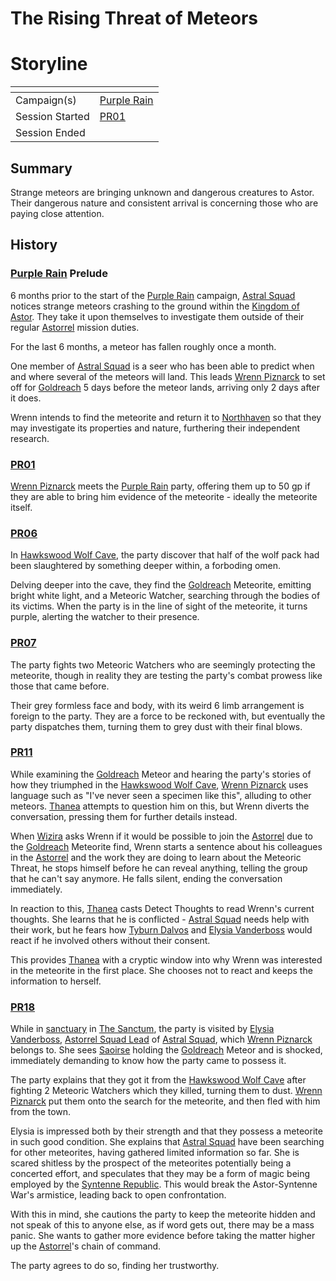 # The Rising Threat of Meteors

# Storyline

| []() | |
| --- | --- |
| Campaign(s) | [Purple Rain](../purple-rain.md) |
| Session Started | [PR01](../sessions/PR01.md) |
| Session Ended | |

## Summary

Strange meteors are bringing unknown and dangerous creatures to Astor. Their dangerous nature and consistent arrival is concerning those who are paying close attention.

## History

### [Purple Rain](../purple-rain.md) Prelude

6 months prior to the start of the [Purple Rain](../purple-rain.md) campaign, [Astral Squad](../../../astarus/civilisations/kingdom-of-astor/organisations/astorrel/squads/astral.md) notices strange meteors crashing to the ground within the [Kingdom of Astor](../../../astarus/civilisations/kingdom-of-astor/README.md). They take it upon themselves to investigate them outside of their regular [Astorrel](../../../astarus/civilisations/kingdom-of-astor/organisations/astorrel/astorrel.md) mission duties.

For the last 6 months, a meteor has fallen roughly once a month.

One member of [Astral Squad](../../../astarus/civilisations/kingdom-of-astor/organisations/astorrel/squads/astral.md) is a seer who has been able to predict when and where several of the meteors will land. This leads [Wrenn Piznarck](../../../astarus/people/wrenn-piznarck.md) to set off for [Goldreach](../../../astarus/civilisations/kingdom-of-astor/settlements/goldreach/README.md) 5 days before the meteor lands, arriving only 2 days after it does.

Wrenn intends to find the meteorite and return it to [Northhaven](../../../astarus/places/cities/northhaven.md) so that they may investigate its properties and nature, furthering their independent research.

### [PR01](../sessions/PR01.md)

[Wrenn Piznarck](../../../astarus/people/wrenn-piznarck.md) meets the [Purple Rain](../purple-rain.md) party, offering them up to 50 gp if they are able to bring him evidence of the meteorite - ideally the meteorite itself.

### [PR06](../sessions/PR06.md)

In [Hawkswood Wolf Cave](../../../astarus/civilisations/kingdom-of-astor/settlements/goldreach/places/hawkswood-wolf-cave.md), the party discover that half of the wolf pack had been slaughtered by something deeper within, a forboding omen.

Delving deeper into the cave, they find the [Goldreach](../../../astarus/civilisations/kingdom-of-astor/settlements/goldreach/README.md) Meteorite, emitting bright white light, and a Meteoric Watcher, searching through the bodies of its victims. When the party is in the line of sight of the meteorite, it turns purple, alerting the watcher to their presence.

### [PR07](../sessions/PR07.md)

The party fights two Meteoric Watchers who are seemingly protecting the meteorite, though in reality they are testing the party's combat prowess like those that came before.

Their grey formless face and body, with its weird 6 limb arrangement is foreign to the party. They are a force to be reckoned with, but eventually the party dispatches them, turning them to grey dust with their final blows.

### [PR11](../sessions/PR11.md)

While examining the [Goldreach](../../../astarus/civilisations/kingdom-of-astor/settlements/goldreach/README.md) Meteor and hearing the party's stories of how they triumphed in the [Hawkswood Wolf Cave](../../../astarus/civilisations/kingdom-of-astor/settlements/goldreach/places/hawkswood-wolf-cave.md), [Wrenn Piznarck](../../../astarus/people/wrenn-piznarck.md) uses language such as "I've never seen a specimen like this", alluding to other meteors. [Thanea](../../../astarus/people/thanea.md) attempts to question him on this, but Wrenn diverts the conversation, pressing them for further details instead.

When [Wizira](../../../astarus/people/wizira.md) asks Wrenn if it would be possible to join the [Astorrel](../../../astarus/civilisations/kingdom-of-astor/organisations/astorrel/astorrel.md) due to the [Goldreach](../../../astarus/civilisations/kingdom-of-astor/settlements/goldreach/README.md) Meteorite find, Wrenn starts a sentence about his colleagues in the [Astorrel](../../../astarus/civilisations/kingdom-of-astor/organisations/astorrel/astorrel.md) and the work they are doing to learn about the Meteoric Threat, he stops himself before he can reveal anything, telling the group that he can't say anymore. He falls silent, ending the conversation immediately.

In reaction to this, [Thanea](../../../astarus/people/thanea.md) casts Detect Thoughts to read Wrenn's current thoughts. She learns that he is conflicted - [Astral Squad](../../../astarus/civilisations/kingdom-of-astor/organisations/astorrel/squads/astral.md) needs help with their work, but he fears how [Tyburn Dalvos](../../../astarus/people/tyburn-dalvos.md) and [Elysia Vanderboss](../../../astarus/people/elysia-vanderboss.md) would react if he involved others without their consent.

This provides [Thanea](../../../astarus/people/thanea.md) with a cryptic window into why Wrenn was interested in the meteorite in the first place. She chooses not to react and keeps the information to herself.

### [PR18](../sessions/PR18.md)

While in [sanctuary](../../../astarus/civilisations/kingdom-of-astor/organisations/astorrel/sanctuary.md) in [The Sanctum](../../../astarus/places/buildings/the-sanctum.md), the party is visited by [Elysia Vanderboss](../../../astarus/people/elysia-vanderboss.md), [Astorrel Squad Lead](../../../astarus/civilisations/kingdom-of-astor/organisations/astorrel/ranks/3-squad-lead.md) of [Astral Squad](../../../astarus/civilisations/kingdom-of-astor/organisations/astorrel/squads/astral.md), which [Wrenn Piznarck](../../../astarus/people/wrenn-piznarck.md) belongs to. She sees [Saoirse](../../../astarus/people/saoirse.md) holding the [Goldreach](../../../astarus/civilisations/kingdom-of-astor/settlements/goldreach/README.md) Meteor and is shocked, immediately demanding to know how the party came to possess it.

The party explains that they got it from the [Hawkswood Wolf Cave](../../../astarus/civilisations/kingdom-of-astor/settlements/goldreach/places/hawkswood-wolf-cave.md) after fighting 2 Meteoric Watchers which they killed, turning them to dust. [Wrenn Piznarck](../../../astarus/people/wrenn-piznarck.md) put them onto the search for the meteorite, and then fled with him from the town.

Elysia is impressed both by their strength and that they possess a meteorite in such good condition. She explains that [Astral Squad](../../../astarus/civilisations/kingdom-of-astor/organisations/astorrel/squads/astral.md) have been searching for other meteorites, having gathered limited information so far. She is scared shitless by the prospect of the meteorites potentially being a concerted effort, and speculates that they may be a form of magic being employed by the [Syntenne Republic](../../../astarus/civilisations/syntenne-republic/README.md). This would break the Astor-Syntenne War's armistice, leading back to open confrontation.

With this in mind, she cautions the party to keep the meteorite hidden and not speak of this to anyone else, as if word gets out, there may be a mass panic. She wants to gather more evidence before taking the matter higher up the [Astorrel](../../../astarus/civilisations/kingdom-of-astor/organisations/astorrel/astorrel.md)'s chain of command.

The party agrees to do so, finding her trustworthy.
